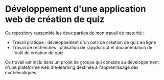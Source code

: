 # Développement d'une application web de création de quiz

Ce repository rassemble les deux parties de mon travail de maturité :
* Travail pratique : développement d'un outil de création de quiz en ligne
* Travail de recherches : utilisation de rapydscript et documentation de l'outil de création de quiz

Ce travail est inclu dans un projet de groupe qui consiste au développement d'une plateforme web d'e-learning destinée à l'apprentissage des mathématiques
